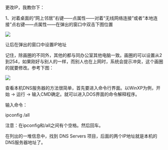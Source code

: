 更改IP，我教你下：

1、对着桌面的“网上邻居”右键——点属性——对着“无线网络连接”或者“本地连接”点右键——点属性——在弹出的窗口中双击下图位置

![](https://gitee.com/hxc8/images5/raw/master/img/202407172331573.jpg)

让后在弹出的窗口中设置IP地址

记住，除画圈的不同外，其他的都与同办公室其他电脑一致。画圈的可以设置从2到254，如果刚好与别人的一样，而别人也在上网时，系统会提示冲突，这个画圈的就要修改。参考下图：

![](https://gitee.com/hxc8/images5/raw/master/img/202407172331843.jpg)





查看本机DNS服务器的方法很简单，首先要进入命令行界面。以WinXP为例，开始 -> 运行 -> 输入CMD确定。就可以进入DOS界面的命令解释程序。



  输入命令：



  ipconfig /all



  注意：在ipconfig和/all之间有个空格。然后回车。



  在列出的一堆信息中，找到 DNS Servers 项目，后面的两个IP地址就是本机的DNS服务器地址了。

